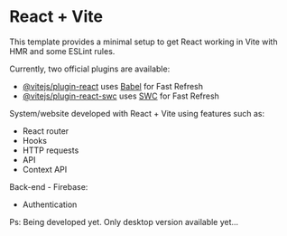 # React + Vite

This template provides a minimal setup to get React working in Vite with HMR and some ESLint rules.

Currently, two official plugins are available:

- [@vitejs/plugin-react](https://github.com/vitejs/vite-plugin-react/blob/main/packages/plugin-react/README.md) uses [Babel](https://babeljs.io/) for Fast Refresh
- [@vitejs/plugin-react-swc](https://github.com/vitejs/vite-plugin-react-swc) uses [SWC](https://swc.rs/) for Fast Refresh

System/website developed with React + Vite using features such as:
  - React router
  - Hooks
  - HTTP requests
  - API
  - Context API

  Back-end - Firebase:
  - Authentication

Ps: Being developed yet. Only desktop version available yet...

